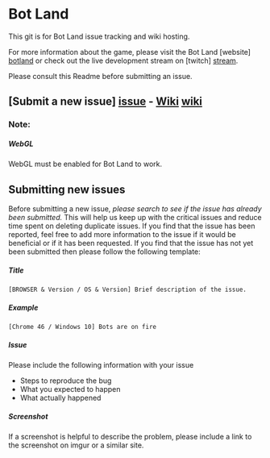 # Bot Land
This git is for Bot Land issue tracking and wiki hosting.

For more information about the game, please visit the Bot Land [website] [botland] or check out the live development stream on [twitch] [stream].

Please consult this Readme before submitting an issue.

## [Submit a new issue] [issue]  -  [Wiki] [wiki]

### Note:

##### WebGL
WebGL must be enabled for Bot Land to work.

## Submitting new issues

Before submitting a new issue, *please search to see if the issue has already been submitted.* This will help us keep up with the critical issues and reduce time spent on deleting duplicate issues. If you find that the issue has been reported, feel free to add more information to the issue if it would be beneficial or if it has been requested. If you find that the issue has not yet been submitted then please follow the following template:

##### Title
```
[BROWSER & Version / OS & Version] Brief description of the issue.
```

##### Example
```
[Chrome 46 / Windows 10] Bots are on fire
```

##### Issue
Please include the following information with your issue
  - Steps to reproduce the bug
  - What you expected to happen
  - What actually happened

##### Screenshot
If a screenshot is helpful to describe the problem, please include a link to the screenshot on imgur or a similar site.

   [issue]: <https://github.com/voiddreamer/BotLandTracking/issues/new>
   [wiki]: <https://github.com/voiddreamer/BotLandTracking/wiki>
   [botland]: <http://bot.land>
   [stream]: <http://www.twitch.tv/adam13531>
